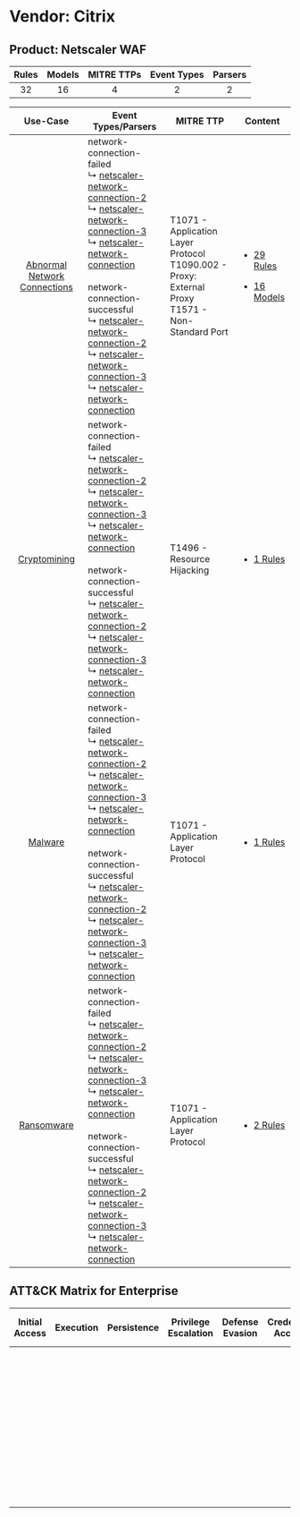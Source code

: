 Vendor: Citrix
==============
Product: Netscaler WAF
----------------------
| Rules | Models | MITRE TTPs | Event Types | Parsers |
|:-----:|:------:|:----------:|:-----------:|:-------:|
|  32   |   16   |     4      |      2      |    2    |

|                                       Use-Case                                       | Event Types/Parsers                                                                                                                                                                                                                                                                                                                                                                                                                                                                                                                                                                                                                                          | MITRE TTP                                                                                                | Content                                                                                                                        |
|:------------------------------------------------------------------------------------:| ------------------------------------------------------------------------------------------------------------------------------------------------------------------------------------------------------------------------------------------------------------------------------------------------------------------------------------------------------------------------------------------------------------------------------------------------------------------------------------------------------------------------------------------------------------------------------------------------------------------------------------------------------------ | -------------------------------------------------------------------------------------------------------- | ------------------------------------------------------------------------------------------------------------------------------ |
| [Abnormal Network Connections](../../../UseCases/uc_abnormal_network_connections.md) |  network-connection-failed<br> ↳ [netscaler-network-connection-2](Parsers/parserContent_netscaler-network-connection-2.md)<br> ↳ [netscaler-network-connection-3](Parsers/parserContent_netscaler-network-connection-3.md)<br> ↳ [netscaler-network-connection](Parsers/parserContent_netscaler-network-connection.md)<br><br> network-connection-successful<br> ↳ [netscaler-network-connection-2](Parsers/parserContent_netscaler-network-connection-2.md)<br> ↳ [netscaler-network-connection-3](Parsers/parserContent_netscaler-network-connection-3.md)<br> ↳ [netscaler-network-connection](Parsers/parserContent_netscaler-network-connection.md)<br> | T1071 - Application Layer Protocol<br>T1090.002 - Proxy: External Proxy<br>T1571 - Non-Standard Port<br> | [<ul><li>29 Rules</li></ul><ul><li>16 Models</li></ul>](Rules_Models/r_m_citrix_netscaler_waf_Abnormal_Network_Connections.md) |
|                 [Cryptomining](../../../UseCases/uc_cryptomining.md)                 |  network-connection-failed<br> ↳ [netscaler-network-connection-2](Parsers/parserContent_netscaler-network-connection-2.md)<br> ↳ [netscaler-network-connection-3](Parsers/parserContent_netscaler-network-connection-3.md)<br> ↳ [netscaler-network-connection](Parsers/parserContent_netscaler-network-connection.md)<br><br> network-connection-successful<br> ↳ [netscaler-network-connection-2](Parsers/parserContent_netscaler-network-connection-2.md)<br> ↳ [netscaler-network-connection-3](Parsers/parserContent_netscaler-network-connection-3.md)<br> ↳ [netscaler-network-connection](Parsers/parserContent_netscaler-network-connection.md)<br> | T1496 - Resource Hijacking<br>                                                                           | [<ul><li>1 Rules</li></ul>](Rules_Models/r_m_citrix_netscaler_waf_Cryptomining.md)                                             |
|                      [Malware](../../../UseCases/uc_malware.md)                      |  network-connection-failed<br> ↳ [netscaler-network-connection-2](Parsers/parserContent_netscaler-network-connection-2.md)<br> ↳ [netscaler-network-connection-3](Parsers/parserContent_netscaler-network-connection-3.md)<br> ↳ [netscaler-network-connection](Parsers/parserContent_netscaler-network-connection.md)<br><br> network-connection-successful<br> ↳ [netscaler-network-connection-2](Parsers/parserContent_netscaler-network-connection-2.md)<br> ↳ [netscaler-network-connection-3](Parsers/parserContent_netscaler-network-connection-3.md)<br> ↳ [netscaler-network-connection](Parsers/parserContent_netscaler-network-connection.md)<br> | T1071 - Application Layer Protocol<br>                                                                   | [<ul><li>1 Rules</li></ul>](Rules_Models/r_m_citrix_netscaler_waf_Malware.md)                                                  |
|                   [Ransomware](../../../UseCases/uc_ransomware.md)                   |  network-connection-failed<br> ↳ [netscaler-network-connection-2](Parsers/parserContent_netscaler-network-connection-2.md)<br> ↳ [netscaler-network-connection-3](Parsers/parserContent_netscaler-network-connection-3.md)<br> ↳ [netscaler-network-connection](Parsers/parserContent_netscaler-network-connection.md)<br><br> network-connection-successful<br> ↳ [netscaler-network-connection-2](Parsers/parserContent_netscaler-network-connection-2.md)<br> ↳ [netscaler-network-connection-3](Parsers/parserContent_netscaler-network-connection-3.md)<br> ↳ [netscaler-network-connection](Parsers/parserContent_netscaler-network-connection.md)<br> | T1071 - Application Layer Protocol<br>                                                                   | [<ul><li>2 Rules</li></ul>](Rules_Models/r_m_citrix_netscaler_waf_Ransomware.md)                                               |

ATT&CK Matrix for Enterprise
----------------------------
| Initial Access | Execution | Persistence | Privilege Escalation | Defense Evasion | Credential Access | Discovery | Lateral Movement | Collection | Command and Control                                                                                                                                                                                                                                                                           | Exfiltration | Impact                                                                  |
| -------------- | --------- | ----------- | -------------------- | --------------- | ----------------- | --------- | ---------------- | ---------- | --------------------------------------------------------------------------------------------------------------------------------------------------------------------------------------------------------------------------------------------------------------------------------------------- | ------------ | ----------------------------------------------------------------------- |
|                |           |             |                      |                 |                   |           |                  |            | [Non-Standard Port](https://attack.mitre.org/techniques/T1571)<br><br>[Proxy: External Proxy](https://attack.mitre.org/techniques/T1090/002)<br><br>[Application Layer Protocol](https://attack.mitre.org/techniques/T1071)<br><br>[Proxy](https://attack.mitre.org/techniques/T1090)<br><br> |              | [Resource Hijacking](https://attack.mitre.org/techniques/T1496)<br><br> |